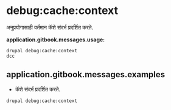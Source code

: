 # debug:cache:context
अनुप्रयोगासाठी वर्तमान कॅशे संदर्भ प्रदर्शित करते.

**application.gitbook.messages.usage:**
```
drupal debug:cache:context
dcc
```

## application.gitbook.messages.examples
* कॅशे संदर्भ प्रदर्शित करते.
```
drupal debug:cache:context
```
